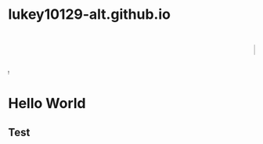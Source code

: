 # lukey10129-alt.github.io
<html>
<body>
  <h1>
    <marquee>Hellooooooooo</marquee>
  </h1>
  <marquee direction="right"> byeeeeeeeeee</marquee>
<h1>Hello World</h1>
  <h2>Test</h2>
  </body>
</html>

